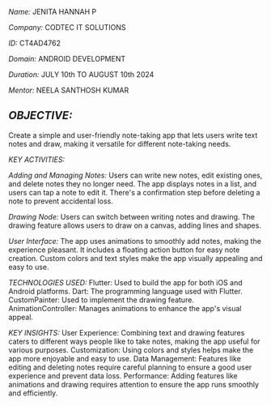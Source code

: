 *Name:* JENITA HANNAH P

*Company:* CODTEC IT SOLUTIONS

*ID:* CT4AD4762

*Domain:* ANDROID DEVELOPMENT

*Duration:* JULY 10th TO AUGUST 10th 2024

*Mentor:* NEELA SANTHOSH KUMAR

## *OBJECTIVE:*
Create a simple and user-friendly note-taking app that lets users write text notes and draw, making it versatile for different note-taking needs.

*KEY ACTIVITIES:*

*Adding and Managing Notes:*
Users can write new notes, edit existing ones, and delete notes they no longer need.
The app displays notes in a list, and users can tap a note to edit it.
There's a confirmation step before deleting a note to prevent accidental loss.

*Drawing Node:*
Users can switch between writing notes and drawing.
The drawing feature allows users to draw on a canvas, adding lines and shapes.

*User Interface:*
The app uses animations to smoothly add notes, making the experience pleasant.
It includes a floating action button for easy note creation.
Custom colors and text styles make the app visually appealing and easy to use.

*TECHNOLOGIES USED:*
Flutter: Used to build the app for both iOS and Android platforms.
Dart: The programming language used with Flutter.
CustomPainter: Used to implement the drawing feature.
AnimationController: Manages animations to enhance the app's visual appeal.

*KEY INSIGHTS:*
User Experience: Combining text and drawing features caters to different ways people like to take notes, making the app useful for various purposes.
Customization: Using colors and styles helps make the app more enjoyable and easy to use.
Data Management: Features like editing and deleting notes require careful planning to ensure a good user experience and prevent data loss.
Performance: Adding features like animations and drawing requires attention to ensure the app runs smoothly and efficiently.






